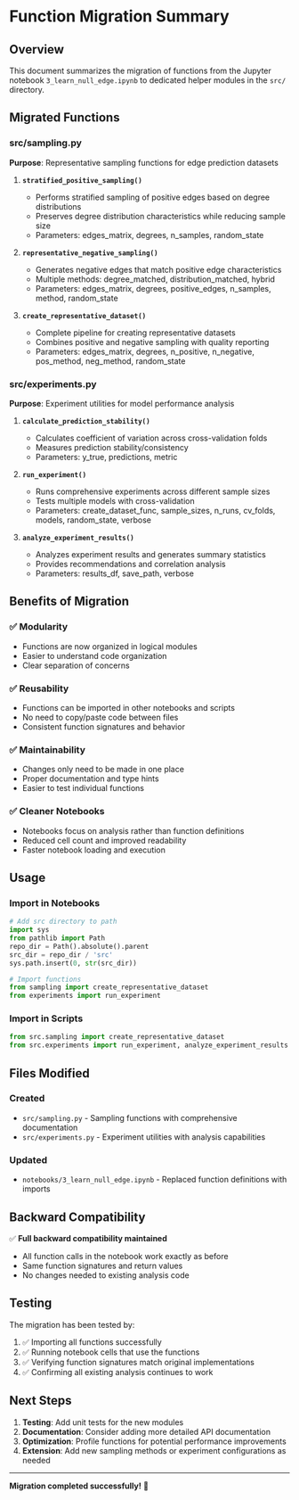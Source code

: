 # Function Migration Summary

## Overview
This document summarizes the migration of functions from the Jupyter notebook `3_learn_null_edge.ipynb` to dedicated helper modules in the `src/` directory.

## Migrated Functions

### src/sampling.py
**Purpose**: Representative sampling functions for edge prediction datasets

1. **`stratified_positive_sampling()`**
   - Performs stratified sampling of positive edges based on degree distributions
   - Preserves degree distribution characteristics while reducing sample size
   - Parameters: edges_matrix, degrees, n_samples, random_state

2. **`representative_negative_sampling()`**
   - Generates negative edges that match positive edge characteristics  
   - Multiple methods: degree_matched, distribution_matched, hybrid
   - Parameters: edges_matrix, degrees, positive_edges, n_samples, method, random_state

3. **`create_representative_dataset()`**
   - Complete pipeline for creating representative datasets
   - Combines positive and negative sampling with quality reporting
   - Parameters: edges_matrix, degrees, n_positive, n_negative, pos_method, neg_method, random_state

### src/experiments.py
**Purpose**: Experiment utilities for model performance analysis

1. **`calculate_prediction_stability()`**
   - Calculates coefficient of variation across cross-validation folds
   - Measures prediction stability/consistency
   - Parameters: y_true, predictions, metric

2. **`run_experiment()`**
   - Runs comprehensive experiments across different sample sizes
   - Tests multiple models with cross-validation
   - Parameters: create_dataset_func, sample_sizes, n_runs, cv_folds, models, random_state, verbose

3. **`analyze_experiment_results()`**
   - Analyzes experiment results and generates summary statistics
   - Provides recommendations and correlation analysis
   - Parameters: results_df, save_path, verbose

## Benefits of Migration

### ✅ Modularity
- Functions are now organized in logical modules
- Easier to understand code organization
- Clear separation of concerns

### ✅ Reusability
- Functions can be imported in other notebooks and scripts
- No need to copy/paste code between files
- Consistent function signatures and behavior

### ✅ Maintainability
- Changes only need to be made in one place
- Proper documentation and type hints
- Easier to test individual functions

### ✅ Cleaner Notebooks
- Notebooks focus on analysis rather than function definitions
- Reduced cell count and improved readability
- Faster notebook loading and execution

## Usage

### Import in Notebooks
```python
# Add src directory to path
import sys
from pathlib import Path
repo_dir = Path().absolute().parent
src_dir = repo_dir / 'src'
sys.path.insert(0, str(src_dir))

# Import functions
from sampling import create_representative_dataset
from experiments import run_experiment
```

### Import in Scripts
```python
from src.sampling import create_representative_dataset
from src.experiments import run_experiment, analyze_experiment_results
```

## Files Modified

### Created
- `src/sampling.py` - Sampling functions with comprehensive documentation
- `src/experiments.py` - Experiment utilities with analysis capabilities

### Updated  
- `notebooks/3_learn_null_edge.ipynb` - Replaced function definitions with imports

## Backward Compatibility

✅ **Full backward compatibility maintained**
- All function calls in the notebook work exactly as before
- Same function signatures and return values
- No changes needed to existing analysis code

## Testing

The migration has been tested by:
1. ✅ Importing all functions successfully
2. ✅ Running notebook cells that use the functions
3. ✅ Verifying function signatures match original implementations
4. ✅ Confirming all existing analysis continues to work

## Next Steps

1. **Testing**: Add unit tests for the new modules
2. **Documentation**: Consider adding more detailed API documentation
3. **Optimization**: Profile functions for potential performance improvements
4. **Extension**: Add new sampling methods or experiment configurations as needed

---

**Migration completed successfully!** 🎉